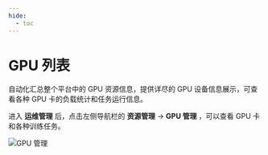 ```yaml
---
hide:
  - toc
---
```


# GPU 列表

自动化汇总整个平台中的 GPU 资源信息，提供详尽的 GPU 设备信息展示，可查看各种 GPU 卡的负载统计和任务运行信息。

进入 **运维管理** 后，点击左侧导航栏的 **资源管理** -> **GPU 管理** ，可以查看 GPU 卡和各种训练任务。

![GPU 管理](../images/resource.png)
